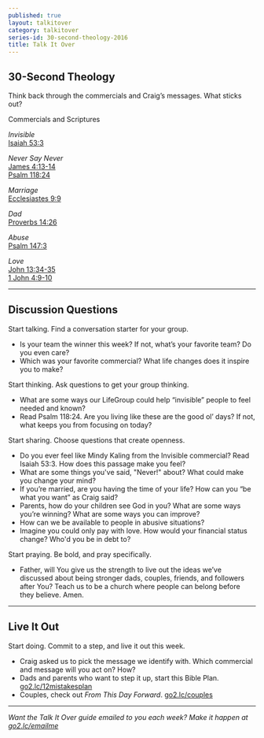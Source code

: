 ```yaml
---
published: true
layout: talkitover
category: talkitover
series-id: 30-second-theology-2016
title: Talk It Over
---
```


## 30-Second Theology
<p class="lead">Think back through the commercials and Craig’s messages. What sticks out?</p> 

Commercials and Scriptures

_Invisible_  
[Isaiah 53:3](https://www.bible.com/bible/111/isa.53.3.niv)  

_Never Say Never_  
[James 4:13-14](https://www.bible.com/bible/111/jam.4.13-14.niv)  
[Psalm 118:24](https://www.bible.com/bible/111/psa.118.24.niv)  

_Marriage_  
[Ecclesiastes 9:9](https://www.bible.com/bible/111/ecc.9.9.niv)  

_Dad_  
[Proverbs 14:26](https://www.bible.com/bible/111/pro.14.26.niv)  

_Abuse_  
[Psalm 147:3](https://www.bible.com/bible/111/psa.147.3.niv)  

_Love_  
[John 13:34-35](https://www.bible.com/bible/111/joh.13.34-35.niv)  
[1 John 4:9-10](https://www.bible.com/bible/111/1jo.4.9-10.niv)

* * *

## Discussion Questions
<p class="lead">Start talking. Find a conversation starter for your group.</p> 

* Is your team the winner this week? If not, what’s your favorite team? Do you even care?
* Which was your favorite commercial? What life changes does it inspire you to make?

<p class="lead">Start thinking. Ask questions to get your group thinking.</p> 

* What are some ways our LifeGroup could help “invisible” people to feel needed and known?
* Read Psalm 118:24. Are you living like these are the good ol’ days? If not, what keeps you from focusing on today?
 
<p class="lead">Start sharing. Choose questions that create openness.</p> 

* Do you ever feel like Mindy Kaling from the Invisible commercial? Read Isaiah 53:3. How does this passage make you feel?
* What are some things you've said, "Never!" about? What could make you change your mind?
* If you’re married, are you having the time of your life? How can you “be what you want” as Craig said?
* Parents, how do your children see God in you? What are some ways you’re winning? What are some ways you can improve?
* How can we be available to people in abusive situations?
* Imagine you could only pay with love. How would your financial status change? Who'd you be in debt to?

<p class="lead">Start praying. Be bold, and pray specifically.</p> 

* Father, will You give us the strength to live out the ideas we’ve discussed about being stronger dads, couples, friends, and followers after You? Teach us to be a church where people can belong before they believe. Amen.

* * *

## Live It Out
<p class="lead">Start doing. Commit to a step, and live it out this week.</p>

* Craig asked us to pick the message we identify with. Which commercial and message will you act on? How?
* Dads and parents who want to step it up, start this Bible Plan. [go2.lc/12mistakesplan](12mistakesplan)
* Couples, check out _From This Day Forward_. [go2.lc/couples](couples)

* * *

_Want the Talk It Over guide emailed to you each week? Make it happen at [go2.lc/emailme](/talkitover)_
